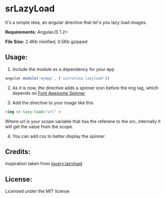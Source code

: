 srLazyLoad
==========

It's a simple idea, an angular directive that let's you lazy load images. 

**Requirements:** AngularJS 1.2+

**File Size:** 2.4Kb minified, 0.5Kb gzipped

## Usage: 

1. Include the module as a dependency for your app
  
  ```js
  angular.module('myApp', ['sinrutina.lazyload'])
  ```

2. As it is now, the directive adds a spinner icon before the img tag, which depends on [Font Awesome Spinner](http://fortawesome.github.io/Font-Awesome/examples/)

3. Add the directive to your image like this
  ```html
  <img sr-lazy-load="url" >
  ```

  Where url is your scope variable that has the referene to the src, internally it will get the value from the scope. 

4. You can add css to better display the spinner

## Credits:
Inspiration taken from [jquery.lazyload](https://github.com/tuupola/jquery_lazyload)

## License:
Licensed under the MIT license